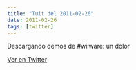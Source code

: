 ```yaml
---
title: "Tuit del 2011-02-26"
date: 2011-02-26
tags: [twitter]
---
```


Descargando demos de #wiiware: un dolor



[Ver en Twitter](https://twitter.com/i/web/status/41603515482644480)

